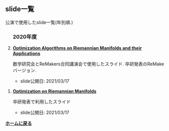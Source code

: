 <script type="text/x-mathjax-config">
MathJax.Hub.Config({
  tex2jax: {
    inlineMath: [['$','$'], ['\\(','\\)']],
    processEscapes: true
  },
  CommonHTML: { matchFontHeight: false },
  displayAlign: "left",
  displayIndent: "2em"
});
</script>
<script async src="https://cdnjs.cloudflare.com/ajax/libs/mathjax/2.7.0/MathJax.js?config=TeX-AMS_CHTML"></script>


## **slide一覧**
公演で使用したslide一覧(年別順.) 

<ol reversed>

<h3>2020年度</h3>
<li><p><strong><a href="/slides/20210315_RUMS_ReMakers.pdf">Optimization Algorithms on Riemannian Manifolds and their Applications</a></strong></p>

  <p>数学研究会とReMakers合同講演会で使用したスライド. 卒研発表のReMakeバージョン.</p>

  <ul>
    <li>slide公開日: 2021/03/17 </li>
  </ul>
</li>
<li><p><strong><a href="/slides/20210128_Graduation.pdf">Optimization on Riemannian Manifolds</a></strong></p>

  <p>卒研発表で利用したスライド</p>

  <ul>
    <li>slide公開日: 2021/03/17 </li>
  </ul>
</li>

</ol>

**[ホームに戻る](/index)**